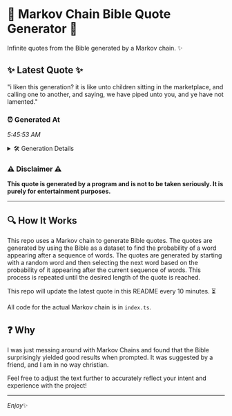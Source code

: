 # 📖 Markov Chain Bible Quote Generator 📖

Infinite quotes from the Bible generated by a Markov chain. ✨

## ✨ Latest Quote ✨
"i liken this generation? it is like unto children sitting in the marketplace, and calling one to another, and saying, we have piped unto you, and ye have not lamented."

### ⏰ Generated At
*5:45:53 AM*

<details>
    <summary>🛠️ Generation Details</summary>
    <p>
        <strong>🌱 Seed:</strong> i<br>
        <strong>🔄 Iterations:</strong> 29<br>
        <strong>📜 Context History:</strong><br>[ i ]: liken<br>[ i, liken ]: this<br>[ i, liken, this ]: generation?<br>[ i, liken, this, generation? ]: it<br>[ i, liken, this, generation?, it ]: is<br>[ i, liken, this, generation?, it, is ]: like<br>[ liken, this, generation?, it, is, like ]: unto<br>[ this, generation?, it, is, like, unto ]: children<br>[ generation?, it, is, like, unto, children ]: sitting<br>[ it, is, like, unto, children, sitting ]: in<br>[ is, like, unto, children, sitting, in ]: the<br>[ like, unto, children, sitting, in, the ]: marketplace,<br>[ unto, children, sitting, in, the, marketplace, ]: and<br>[ children, sitting, in, the, marketplace,, and ]: calling<br>[ sitting, in, the, marketplace,, and, calling ]: one<br>[ in, the, marketplace,, and, calling, one ]: to<br>[ the, marketplace,, and, calling, one, to ]: another,<br>[ marketplace,, and, calling, one, to, another, ]: and<br>[ and, calling, one, to, another,, and ]: saying,<br>[ calling, one, to, another,, and, saying, ]: we<br>[ one, to, another,, and, saying,, we ]: have<br>[ to, another,, and, saying,, we, have ]: piped<br>[ another,, and, saying,, we, have, piped ]: unto<br>[ and, saying,, we, have, piped, unto ]: you,<br>[ saying,, we, have, piped, unto, you, ]: and<br>[ we, have, piped, unto, you,, and ]: ye<br>[ have, piped, unto, you,, and, ye ]: have<br>[ piped, unto, you,, and, ye, have ]: not<br>[ unto, you,, and, ye, have, not ]: lamented.<br>
    </p>
</details>

### ⚠️ Disclaimer ⚠️
**This quote is generated by a program and is not to be taken seriously. It is purely for entertainment purposes.**

---

## 🔍 How It Works

This repo uses a Markov chain to generate Bible quotes. The quotes are generated by using the Bible as a dataset to find the probability of a word appearing after a sequence of words. The quotes are generated by starting with a random word and then selecting the next word based on the probability of it appearing after the current sequence of words. This process is repeated until the desired length of the quote is reached.

This repo will update the latest quote in this README every 10 minutes. ⏳

All code for the actual Markov chain is in `index.ts`.

## ❓ Why

I was just messing around with Markov Chains and found that the Bible surprisingly yielded good results when prompted. 
It was suggested by a friend, and I am in no way christian.

Feel free to adjust the text further to accurately reflect your intent and experience with the project!

---

*Enjoy*✨
